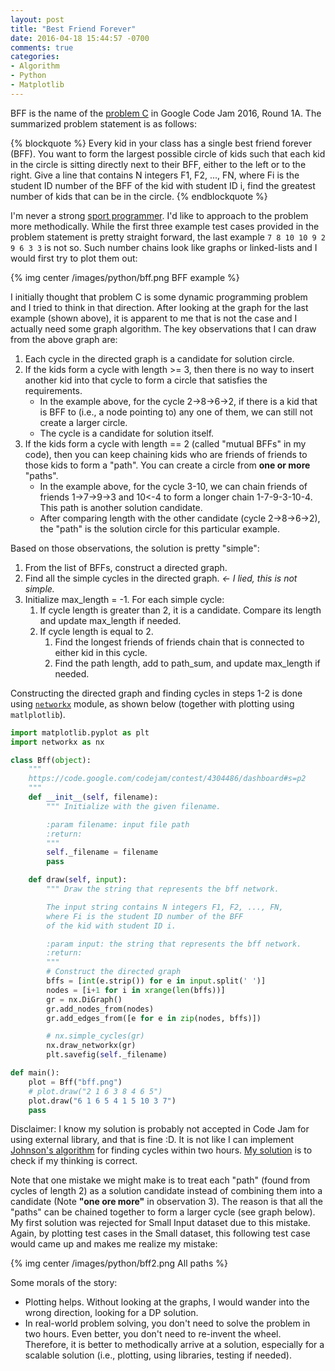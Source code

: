 ```yaml
---
layout: post
title: "Best Friend Forever"
date: 2016-04-18 15:44:57 -0700
comments: true
categories: 
- Algorithm
- Python
- Matplotlib
---
```


BFF is the name of the [problem C](https://code.google.com/codejam/contest/4304486/dashboard#s=p2) in Google Code Jam 2016, Round 1A. 
The summarized problem statement is as follows:

{% blockquote %}
Every kid in your class has a single best friend forever (BFF).
You want to form the largest possible circle of kids such that each kid in the circle is sitting directly next to their BFF, either to the left or to the right.
Give a line that contains N integers F1, F2, ..., FN, where Fi is the student ID number of the BFF of the kid with student ID i, find the greatest number of kids that can be in the circle.
{% endblockquote %}

I'm never a strong [sport programmer](https://en.wikipedia.org/wiki/Competitive_programming).
I'd like to approach to the problem more methodically. 
While the first three example test cases provided in the problem statement is pretty straight forward, the last example `7 8 10 10 9 2 9 6 3 3` is not so.
Such number chains look like graphs or linked-lists and I would first try to plot them out: 

{% img center /images/python/bff.png BFF example %}

I initially thought that problem C is some dynamic programming problem and I tried to think in that direction.
After looking at the graph for the last example (shown above), it is apparent to me that is not the case and I actually need some graph algorithm.
The key observations that I can draw from the above graph are:

1. Each cycle in the directed graph is a candidate for solution circle.
1. If the kids form a cycle with length >= 3, then there is no way to insert another kid into that cycle to form a circle that satisfies the requirements.
   * In the example above, for the cycle 2->8->6->2, if there is a kid that is BFF to (i.e., a node pointing to) any one of them, we can still not create a larger circle.
   * The cycle is a candidate for solution itself.
1. If the kids form a cycle with length == 2 (called "mutual BFFs" in my code), then you can keep chaining kids who are friends of friends to those kids to form a "path". You can create a circle from **one or more** "paths".
   * In the example above, for the cycle 3-10, we can chain friends of friends 1->7->9->3 and 10<-4 to form a longer chain 1-7-9-3-10-4. This path is another solution candidate.
   * After comparing length with the other candidate (cycle 2->8->6->2), the "path" is the solution circle for this particular example.

Based on those observations, the solution is pretty "simple":

1. From the list of BFFs, construct a directed graph.
1. Find all the simple cycles in the directed graph. *<- I lied, this is not simple.*
1. Initialize max_length = -1. For each simple cycle:
   1. If cycle length is greater than 2, it is a candidate. Compare its length and update max_length if needed.
   1. If cycle length is equal to 2.
      1. Find the longest friends of friends chain that is connected to either kid in this cycle.
      1. Find the path length, add to path_sum, and update max_length if needed.

Constructing the directed graph and finding cycles in steps 1-2 is done using [`networkx`](http://networkx.readthedocs.org/en/stable/) module, as shown below (together with plotting using `matlplotlib`). 

``` python Construct and plot directed graph with networkx
import matplotlib.pyplot as plt
import networkx as nx

class Bff(object):
    """
    https://code.google.com/codejam/contest/4304486/dashboard#s=p2
    """
    def __init__(self, filename):
        """ Initialize with the given filename.

        :param filename: input file path
        :return:
        """
        self._filename = filename
        pass

    def draw(self, input):
        """ Draw the string that represents the bff network.

        The input string contains N integers F1, F2, ..., FN, 
        where Fi is the student ID number of the BFF
        of the kid with student ID i.

        :param input: the string that represents the bff network.
        :return:
        """
        # Construct the directed graph
        bffs = [int(e.strip()) for e in input.split(' ')]
        nodes = [i+1 for i in xrange(len(bffs))]
        gr = nx.DiGraph()
        gr.add_nodes_from(nodes)
        gr.add_edges_from([e for e in zip(nodes, bffs)])

        # nx.simple_cycles(gr)
        nx.draw_networkx(gr)
        plt.savefig(self._filename)

def main():
    plot = Bff("bff.png")
    # plot.draw("2 1 6 3 8 4 6 5")
    plot.draw("6 1 6 5 4 1 5 10 3 7")
    pass
```

Disclaimer: I know my solution is probably not accepted in Code Jam for using external library, and that is fine :D. 
It is not like I can implement [Johnson's algorithm](https://en.wikipedia.org/wiki/Johnson%27s_algorithm) for finding cycles within two hours.
[My solution](https://github.com/tdongsi/python/blob/master/CodeJam/codejam/y2016/codejam.py) is to check if my thinking is correct.

Note that one mistake we might make is to treat each "path" (found from cycles of length 2) as a solution candidate instead of combining them into a candidate (Note **"one ore more"** in observation 3).
The reason is that all the "paths" can be chained together to form a larger cycle (see graph below).
My first solution was rejected for Small Input dataset due to this mistake.
Again, by plotting test cases in the Small dataset, this following test case would came up and makes me realize my mistake:

{% img center /images/python/bff2.png All paths %}

Some morals of the story: 

* Plotting helps. Without looking at the graphs, I would wander into the wrong direction, looking for a DP solution.
* In real-world problem solving, you don't need to solve the problem in two hours. Even better, you don't need to re-invent the wheel. Therefore, it is better to methodically arrive at a solution, especially for a scalable solution (i.e., plotting, using libraries, testing if needed).
